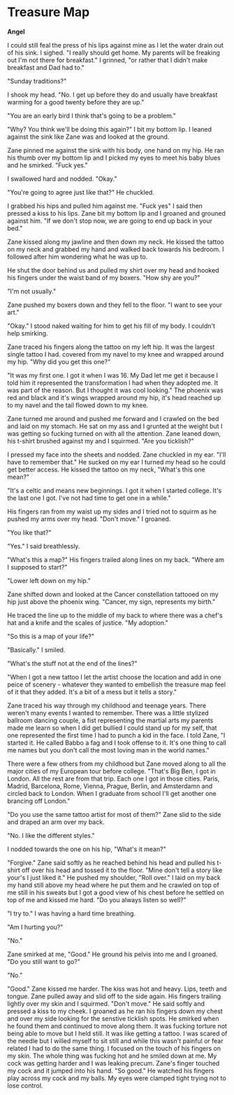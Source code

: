 # Treasure Map

**Angel**

I could still feal the press of his lips against mine as I let the water drain out of his sink.  I sighed.  "I really should get home.  My parents will be freaking out I'm not there for breakfast."  I grinned, "or rather that I didn't make breakfast and Dad had to."

"Sunday traditions?"

I shook my head.  "No.  I get up before they do and usually have breakfast warming for a good twenty before they are up."

"You are an early bird I think that's going to be a problem."

"Why?  You think we'll be doing this again?"  I bit my bottom lip.  I leaned against the sink like Zane was and looked at the ground.

Zane pinned me against the sink with his body, one hand on my hip.  He ran his thumb over my bottom lip and I picked my eyes to meet his baby blues and he smirked.  "Fuck yes."

I swallowed hard and nodded.  "Okay."

"You're going to agree just like that?"  He chuckled.

I grabbed his hips and pulled him against me.  "Fuck yes" I said then pressed a kiss to his lips.  Zane bit my bottom lip and I groaned and grouned against him.  "If we don't stop now, we are going to end up back in your bed."

Zane kissed along my jawline and then down my neck.  He kissed the tattoo on my neck and grabbed my hand and walked back towards his bedroom.  I followed after him wondering what he was up to.

He shut the door behind us and pulled my shirt over my head and hooked his fingers under the waist band of my boxers.  "How shy are you?"

"I'm not usually."

Zane pushed my boxers down and they fell to the floor.  "I want to see your art."

"Okay."  I stood naked waiting for him to get his fill of my body.  I couldn't help smirking.

Zane traced his fingers along the tattoo on my left hip.  It was the largest single tattoo I had.  covered from my navel to my knee and wrapped around my hip.  "Why did you get this one?"

"It was my first one.  I got it when I was 16.  My Dad let me get it because I told him it represented the transformation I had when they adopted me.  It was part of the reason.  But I thought it was cool looking."  The phoenix was red and black and it's wings wrapped around my hip, it's head reached up to my navel and the tail flowed down to my knee.

Zane turned me around and pushed me forward and I crawled on the bed and laid on my stomach.  He sat on my ass and I grunted at the weight but I was getting so fucking turned on with all the attention.  Zane leaned down, his t-shirt brushed against my and I squirmed.  "Are you ticklish?"

I pressed my face into the sheets and nodded. Zane chuckled in my ear.  "I'll have to remember that."  He sucked on my ear I turned my head so he could get better access.  He kissed the tattoo on my neck, "What's this one mean?"

"It's a celtic and means new beginnings.  I got it when I started college.  It's the last one I got.  I've not had time to get one in a while."

His fingers ran from my waist up my sides and I tried not to squirm as he pushed my arms over my head. "Don't move."  I groaned.

"You like that?"

"Yes." I said breathlessly.

"What's this a map?"  His fingers trailed along lines on my back.  "Where am I supposed to start?"

"Lower left down on my hip."

Zane shifted down and looked at the Cancer constellation tattooed on my hip just above the phoenix wing.  "Cancer, my sign, represents my birth."

He traced the line up to the middle of my back to where there was a chef's hat and a knife and the scales of justice.  "My adoption."

"So this is a map of your life?"

"Basically."  I smiled.

"What's the stuff not at the end of the lines?"

"When I got a new tattoo I let the artist choose the location and add in one peice of scenery - whatever they wanted to embellish the treasure map feel of it that they added.  It's a bit of a mess but it tells a story."

Zane traced his way through my childhood and teenage years.  There weren't many events I wanted to remember.  There was a little stylized ballroom dancing couple, a fist representing the martial arts my parents made me learn so when I did get bullied I could stand up for my self, that one represented the first time I had to punch a kid in the face.  I told Zane, "I started it.  He called Babbo a fag and I took offense to it.  It's one thing to call me names but you don't call the most loving man in the world names."

There were a few others from my childhood but Zane moved along to all the major cities of my European tour before college.  "That's Big Ben, I got in London.  All the rest are from that trip.  Each one I got in those cities.  Paris, Madrid, Barcelona, Rome, Vienna, Prague, Berlin, and Amsterdamn and circled back to London.  When I graduate from school I'll get another one brancing off London."

"Do you use the same tattoo artist for most of them?"  Zane slid to the side and draped an arm over my back.

"No.  I like the different styles."

I nodded towards the one on his hip, "What's it mean?"

"Forgive."  Zane said softly as he reached behind his head and pulled his t-shirt off over his head and tossed it to the floor.  "Mine don't tell a story like your's I just liked it."  He pushed my shoulder, "Roll over." I laid on my back my hand still above my head where he put them and he crawled on top of me still in his sweats but I got a good view of his chest before he settled on top of me and kissed me hard.  "Do you always listen so well?"

"I try to."  I was having a hard time breathing.

"Am I hurting you?"

"No."

Zane smirked at me, "Good."  He ground his pelvis into me and I groaned.  "Do you still want to go?"

"No."

"Good."  Zane kissed me harder.  The kiss was hot and heavy.  Lips, teeth and tongue.  Zane pulled away and slid off to the side again.  His fingers trailing lightly over my skin and I squirmed.  "Don't move."  He said softly and pressed a kiss to my cheek.  I groaned as he ran his fingers down my chest and over my side looking for the senstive ticklish spots.  He smirked when he found them and continued to move along them.  It was fucking torture not being able to move but I held still. It was like getting a tattoo.  I was scared of the needle but I willed myself to sit still and while this wasn't painful or fear related I had to do the same thing.  I focused on the touch of his fingers on my skin.  The whole thing was fucking hot and he smiled down at me.  My cock was getting harder and I was leaking precum.  Zane's finger touched my cock and it jumped into his hand.  "So good."  He watched his fingers play across my cock and my balls.  My eyes were clamped tight trying not to lose control.

